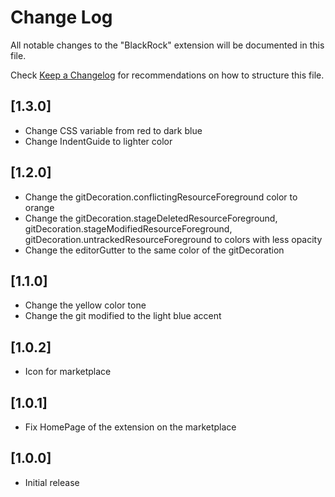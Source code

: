 # Change Log

All notable changes to the "BlackRock" extension will be documented in this file.

Check [Keep a Changelog](http://keepachangelog.com/) for recommendations on how to structure this file.


## [1.3.0]

- Change CSS variable from red to dark blue
- Change IndentGuide to lighter color

## [1.2.0]

- Change the gitDecoration.conflictingResourceForeground color to orange
- Change the gitDecoration.stageDeletedResourceForeground, gitDecoration.stageModifiedResourceForeground, gitDecoration.untrackedResourceForeground to colors with less opacity
- Change the editorGutter to the same color of the gitDecoration

## [1.1.0]

- Change the yellow color tone
- Change the git modified to the light blue accent

## [1.0.2]

- Icon for marketplace

## [1.0.1]

- Fix HomePage of the extension on the marketplace

## [1.0.0]

- Initial release
